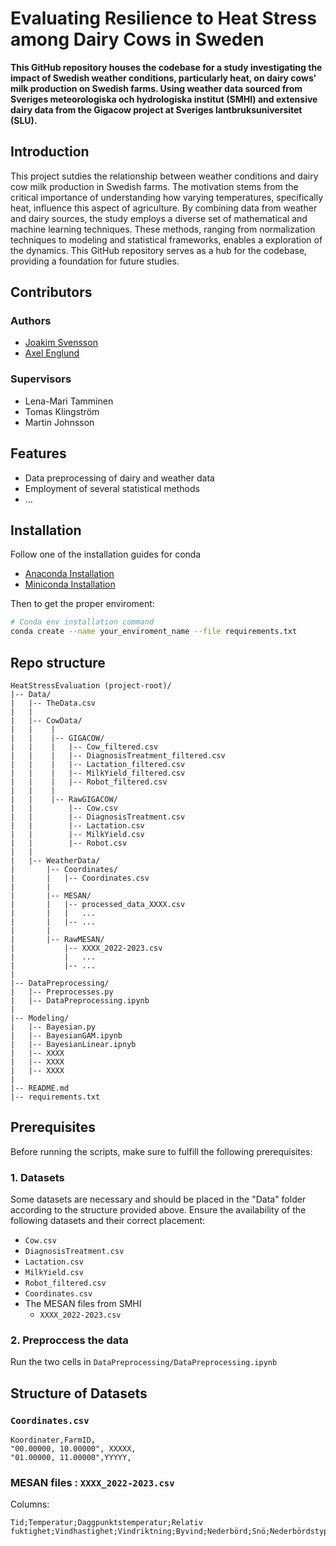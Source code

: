 # Evaluating Resilience to Heat Stress among Dairy Cows in Sweden

**This GitHub repository houses the codebase for a study investigating the impact of Swedish weather conditions, particularly heat, on dairy cows' milk production on Swedish farms. Using weather data sourced from Sveriges meteorologiska och hydrologiska institut (SMHI) and extensive dairy data from the Gigacow project at Sveriges lantbruksuniversitet (SLU).**

## Introduction

This project sutdies the relationship between weather conditions and dairy cow milk production in Swedish farms. The motivation stems from the critical importance of understanding how varying temperatures, specifically heat, influence this aspect of agriculture. By combining data from weather and dairy sources, the study employs a diverse set of mathematical and machine learning techniques. These methods, ranging from normalization techniques to modeling and statistical frameworks, enables a exploration of the dynamics. This GitHub repository serves as a hub for the codebase, providing a foundation for future studies.

## Contributors
### Authors
- [Joakim Svensson](https://www.linkedin.com/in/joakim-svensson1998/)
- [Axel Englund](www.linkedin.com/in/axel-englund-826714183)

### Supervisors
- Lena-Mari Tamminen
- Tomas Klingström
- Martin Johnsson


## Features

- Data preprocessing of dairy and weather data
- Employment of several statistical methods
- ...

## Installation
Follow one of the installation guides for conda
- [Anaconda Installation](https://docs.anaconda.com/free/anaconda/install/index.html)
- [Miniconda Installation](https://docs.conda.io/projects/miniconda/en/latest/)

Then to get the proper enviroment:
```bash
# Conda env installation command
conda create --name your_enviroment_name --file requirements.txt
```
## Repo structure
```
HeatStressEvaluation (project-root)/
|-- Data/
|   |-- TheData.csv
|   |
|   |-- CowData/
|   |    |
|   |    |-- GIGACOW/
|   |    |   |-- Cow_filtered.csv
|   |    |   |-- DiagnosisTreatment_filtered.csv
|   |    |   |-- Lactation_filtered.csv
|   |    |   |-- MilkYield_filtered.csv
|   |    |   |-- Robot_filtered.csv
|   |    |
|   |    |-- RawGIGACOW/
|   |        |-- Cow.csv
|   |        |-- DiagnosisTreatment.csv
|   |        |-- Lactation.csv
|   |        |-- MilkYield.csv
|   |        |-- Robot.csv
|   |
|   |-- WeatherData/
|       |-- Coordinates/
|       |   |-- Coordinates.csv
|       |
|       |-- MESAN/
|       |   |-- processed_data_XXXX.csv
|       |   |   ...
|       |   |-- ...
|       |
|       |-- RawMESAN/
|           |-- XXXX_2022-2023.csv
|           |   ...
|           |-- ...
|       
|-- DataPreprocessing/
|   |-- Preprocesses.py
|   |-- DataPreprocessing.ipynb
|
|-- Modeling/
|   |-- Bayesian.py
|   |-- BayesianGAM.ipynb
|   |-- BayesianLinear.ipnyb
|   |-- XXXX
|   |-- XXXX
|   |-- XXXX
|
|-- README.md
|-- requirements.txt
```
## Prerequisites
Before running the scripts, make sure to fulfill the following prerequisites:

### 1. Datasets

Some datasets are necessary and should be placed in the "Data" folder according to the structure provided above. Ensure the availability of the following datasets and their correct placement:

- `Cow.csv`
- `DiagnosisTreatment.csv`
- `Lactation.csv`
- `MilkYield.csv`
- `Robot_filtered.csv`
- `Coordinates.csv`
- The MESAN files from SMHI
    - `XXXX_2022-2023.csv`
### 2. Preproccess the data
Run the two cells in `DataPreprocessing/DataPreprocessing.ipynb` 

## Structure of Datasets
### `Coordinates.csv`
```csv
Koordinater,FarmID,
"00.00000, 10.00000", XXXXX,
"01.00000, 11.00000",YYYYY,
```
### MESAN files : `XXXX_2022-2023.csv`
Columns:
```csv
Tid;Temperatur;Daggpunktstemperatur;Relativ fuktighet;Vindhastighet;Vindriktning;Byvind;Nederbörd;Snö;Nederbördstyp;Molnighet;Sikt;Lufttryck
```